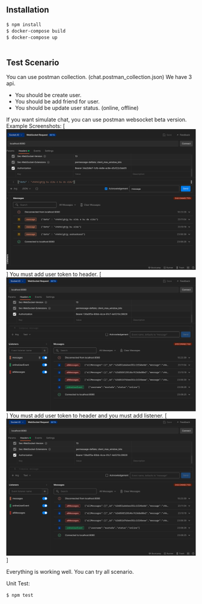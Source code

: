 
## Installation

```bash
$ npm install
$ docker-compose build
$ docker-compose up
 
```

## Test Scenario
You can use postman collection. (chat.postman_collection.json)
We have 3 api.
- You  should be create user.
- You should be add friend for user.
- You should be update user status. (online, offline)

If you want simulate chat, you can use postman websocket beta version.
Example Screenshots:
[![](screenshot/screenshot_2.png)]
You must add  user token to header.
[![](screenshot/screenshot_1.png)]
You must add  user token to header and you must add listener.
[![](screenshot/screenshot_3.png)]

Everything is working well. You can try all scenario.

Unit Test:
```bash
$ npm test
```


